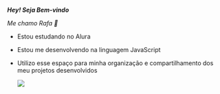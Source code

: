 _**Hey! Seja Bem-vindo**_

_Me chamo Rafa 🦊_

- Estou estudando no Alura
- Estou me desenvolvendo na linguagem JavaScript
- Utilizo esse espaço para minha organização e compartilhamento dos meu projetos desenvolvidos

  ![](https://media1.tenor.com/m/RuRV2aczHRwAAAAC/hazbin-hotel-hazbin-hotel-alastor.gif)
